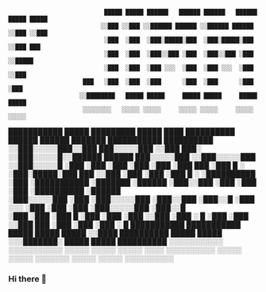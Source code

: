                                █████ █████ ██████   ██████ ██████   ██████ █████ █████                                
                              ░░███ ░░███ ░░██████ ██████ ░░██████ ██████ ░░███ ░░███                                 
                               ░███  ░███  ░███░█████░███  ░███░█████░███  ░░███ ███                                  
                               ░███  ░███  ░███░░███ ░███  ░███░░███ ░███   ░░█████                                   
                               ░███  ░███  ░███ ░░░  ░███  ░███ ░░░  ░███    ░░███                                    
                         ███   ░███  ░███  ░███      ░███  ░███      ░███     ░███                                    
                        ░░████████   █████ █████     █████ █████     █████    █████                                   
                         ░░░░░░░░   ░░░░░ ░░░░░     ░░░░░ ░░░░░     ░░░░░    ░░░░░         

███████████  █████         █████████   █████   ████ ██████████ ██████   ██████    ███████    ███████████   ██████████
░░███░░░░░███░░███         ███░░░░░███ ░░███   ███░ ░░███░░░░░█░░██████ ██████   ███░░░░░███ ░░███░░░░░███ ░░███░░░░░█
 ░███    ░███ ░███        ░███    ░███  ░███  ███    ░███  █ ░  ░███░█████░███  ███     ░░███ ░███    ░███  ░███  █ ░ 
 ░██████████  ░███        ░███████████  ░███████     ░██████    ░███░░███ ░███ ░███      ░███ ░██████████   ░██████   
 ░███░░░░░███ ░███        ░███░░░░░███  ░███░░███    ░███░░█    ░███ ░░░  ░███ ░███      ░███ ░███░░░░░███  ░███░░█   
 ░███    ░███ ░███      █ ░███    ░███  ░███ ░░███   ░███ ░   █ ░███      ░███ ░░███     ███  ░███    ░███  ░███ ░   █
 ███████████  ███████████ █████   █████ █████ ░░████ ██████████ █████     █████ ░░░███████░   █████   █████ ██████████
░░░░░░░░░░░  ░░░░░░░░░░░ ░░░░░   ░░░░░ ░░░░░   ░░░░ ░░░░░░░░░░ ░░░░░     ░░░░░    ░░░░░░░    ░░░░░   ░░░░░ ░░░░░░░░░░ 



### Hi there 👋

<!--
**JimmyBlakemore/JimmyBlakemore** is a ✨ _special_ ✨ repository because its `README.md` (this file) appears on your GitHub profile.

Here are some ideas to get you started:

- 🔭 I’m currently working on ...
- 🌱 I’m currently learning ...
- 👯 I’m looking to collaborate on ...
- 🤔 I’m looking for help with ...
- 💬 Ask me about ...
- 📫 How to reach me: ...
- 😄 Pronouns: ...
- ⚡ Fun fact: ...
-->

